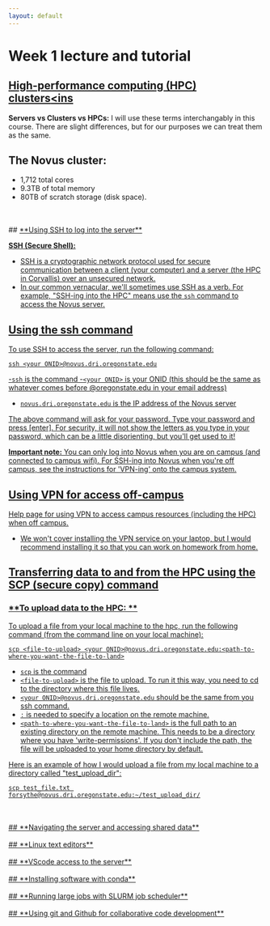 ```yaml
---
layout: default
---
```

# Week 1 lecture and tutorial

## <ins>**High-performance computing (HPC) clusters**<ins

**Servers vs Clusters vs HPCs:** I will use these terms interchangably in this course. There are slight differences, but for our purposes we can treat them as the same.

## The Novus cluster:
- 1,712 total cores
- 9.3TB of total memory
- 80TB of scratch storage (disk space).


<br />
<br />
## <ins>**Using SSH to log into the server**<ins>

**SSH (Secure Shell):** 
- SSH is a cryptographic network protocol used for secure communication between a client (your computer) and a server (the HPC in Corvallis) over an unsecured network.
- In our common vernacular, we'll sometimes use SSH as a verb. For example, "SSH-ing into the HPC" means use the `ssh` command to access the Novus server. 

## Using the ssh command
To use SSH to access the server, run the following command:

```ssh <your ONID>@novus.dri.oregonstate.edu```

-`ssh` is the command
-`<your ONID>` is your ONID (this should be the same as whatever comes before @oregonstate.edu in your email address)
- `novus.dri.oregonstate.edu` is the IP address of the Novus server

The above command will ask for your password. Type your password and press [enter]. For security, it will not show the letters as you type in your password, which can be a little disorienting, but you'll get used to it!

**Important note:** You can only log into Novus when you are on campus (and connected to campus wifi). For SSH-ing into Novus when you're off campus, see the instructions for 'VPN-ing' onto the campus system.

## Using VPN for access off-campus

[Help page for using VPN to access campus resources (including the HPC) when off campus.](https://oregonstate.teamdynamix.com/TDClient/1935/Portal/KB/?CategoryID=6889)

- We won't cover installing the VPN service on your laptop, but I would recommend installing it so that you can work on homework from home.

## Transferring data to and from the HPC using the SCP (secure copy) command

### **To upload data to the HPC: **
To upload a file from your local machine to the hpc, run the following command (from the command line on your local machine):
```
scp <file-to-upload> <your ONID>@novus.dri.oregonstate.edu:<path-to-where-you-want-the-file-to-land>
```
- `scp` is the command
- `<file-to-upload>` is the file to upload. To run it this way, you need to cd to the directory where this file lives.
- `<your ONID>@novus.dri.oregonstate.edu` should be the same from you ssh command.
- `:` is needed to specify a location on the remote machine.
- `<path-to-where-you-want-the-file-to-land>` is the full path to an existing directory on the remote machine. This needs to be a directory where you have 'write-permissions'. If you don't include the path, the file will be uploaded to your home directory by default.

Here is an example of how I would upload a file from my local machine to a directory called "test_upload_dir":
```
scp test_file.txt forsythe@novus.dri.oregonstate.edu:~/test_upload_dir/
```

<br />
<br />
## <ins>**Navigating the server and accessing shared data**<ins>

<br />
<br />
## <ins>**Linux text editors**<ins>

<br />
<br />
## <ins>**VScode access to the server**<ins>

<br />
<br />
## <ins>**Installing software with conda**<ins>

<br />
<br />
## <ins>**Running large jobs with SLURM job scheduler**<ins>

<br />
<br />
## <ins>**Using git and Github for collaborative code development**<ins>





